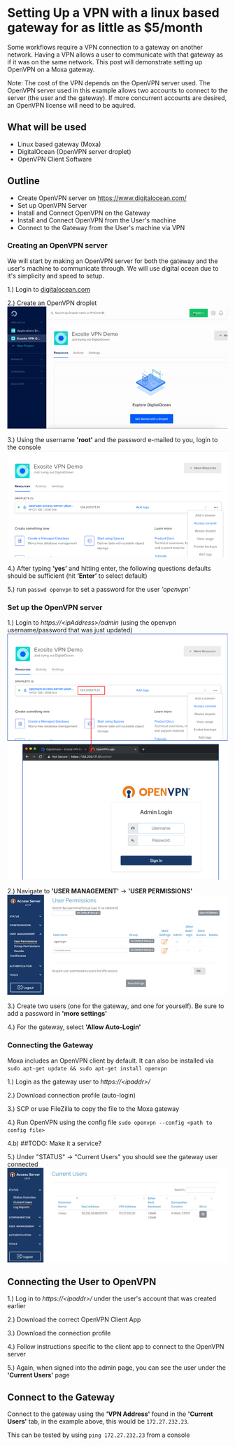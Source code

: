 # Setting Up a VPN with a linux based gateway for as little as $5/month


Some workflows require a VPN connection to a gateway on another network. Having a VPN allows a user to communicate with that gateway as if it was on the same network. This post will demonstrate setting up OpenVPN on a Moxa gateway.

Note: The cost of the VPN depends on the OpenVPN server used. The OpenVPN server used in this example allows two accounts to connect to the server (the user and the gateway). If more concurrent accounts are desired, an OpenVPN license will need to be aquired.

## What will be used
- Linux based gateway (Moxa) 
- DigitalOcean (OpenVPN server droplet)
- OpenVPN Client Software

## Outline
- Create OpenVPN server on https://www.digitalocean.com/
- Set up OpenVPN Server 
- Install and Connect OpenVPN on the Gateway
- Install and Connect OpenVPN from the User's machine
- Connect to the Gateway from the User's machine via VPN

### Creating an OpenVPN server
We will start by making an OpenVPN server for both the gateway and the user's machine to communicate through. We will use digital ocean due to it's simplicity and speed to setup.

1.) Login to [digitalocean.com](https://www.digitalocean.com/)

2.) Create an OpenVPN droplet\
![Alt Text](https://github.com/exosite/exosense_recipes/blob/assets/OpenVPN/CreateOpenVPNDroplet.gif?raw=true)

3.) Using the username **'root'** and the password e-mailed to you, login to the console
![Alt Text](https://github.com/exosite/exosense_recipes/blob/assets/OpenVPN/AccessConsole.png?raw=true)

4.) After typing **‘yes’** and hitting enter, the following questions defaults should be sufficient (hit **‘Enter’** to select default)

5.) run `passwd openvpn` to set a password for the user *'openvpn'*

### Set up the OpenVPN server

1.) Login to *https://\<ipAddress\>/admin* (using the openvpn username/password that was just updated)
![Alt Text](https://github.com/exosite/exosense_recipes/blob/assets/OpenVPN/admin_login.png?raw=true)

2.) Navigate to **'USER MANAGEMENT'** &rightarrow; **'USER PERMISSIONS'**
![Alt Text](https://github.com/exosite/exosense_recipes/blob/assets/OpenVPN/UserPermissions.png?raw=true)

3.) Create two users (one for the gateway, and one for yourself). Be sure to add a password in **'more settings'**

4.) For the gateway, select **'Allow Auto-Login'**

### Connecting the Gateway

Moxa includes an OpenVPN client by default. It can also be installed via `sudo apt-get update && sudo apt-get install openvpn`

1.) Login as the gateway user to *https://\<ipaddr\>/*

2.) Download connection profile (auto-login)

3.) SCP or use FileZilla to copy the file to the Moxa gateway

4.) Run OpenVPN using the config file `sudo openvpn --config <path to config file>`

4.b) ##TODO: Make it a service?

5.) Under "STATUS" &rightarrow; "Current Users" you should see the gateway user connected
![Alt Text](https://github.com/exosite/exosense_recipes/blob/assets/OpenVPN/CurrentUsersMoxa.png?raw=true)

## Connecting the User to OpenVPN
1.) Log in to *https://\<ipaddr\>/* under the user's account that was created earlier

2.) Download the correct OpenVPN Client App

3.) Download the connection profile

4.) Follow instructions specific to the client app to connect to the OpenVPN server

5.) Again, when signed into the admin page, you can see the user under the **'Current Users'** page

## Connect to the Gateway
Connect to the gateway using the **'VPN Address'** found in the **'Current Users'** tab, in the example above, this would be `172.27.232.23`.

This can be tested by using `ping 172.27.232.23` from a console
